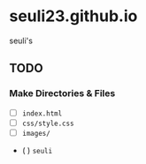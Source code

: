# seuli23.github.io
seuli's

## TODO

### Make Directories & Files
- [ ] `index.html`
- [ ] `css/style.css`
- [ ] `images/`
- ( ) `seuli`